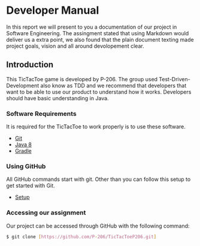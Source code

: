 # Developer Manual
In this report we will present to you a documentation of our project in Software Engineering. The assingment stated that using Markdown would deliver us a extra point, we also found that the plain document texting made project goals, vision and all around devolopement clear.

## Introduction
This TicTacToe game is developed by P-206. The group used Test-Driven-Development also know as TDD and we recommend that developers that want to be able to use our product to understand how it works. Developers should have basic understanding in Java.

### Software Requirements
It is required for the TicTacToe to work properly is to use these software.
* [Git](https://git-scm.com/book/en/v2/Getting-Started-Installing-Git)
* [Java 8](http://www.oracle.com/technetwork/java/javase/downloads/jdk8-downloads-2133151.html)
* [Gradle](https://docs.gradle.org/current/userguide/installation.html)

### Using GitHub
All GitHub commands start with git. Other than you can follow this setup to get started with Git.
* [Setup](https://help.github.com/articles/set-up-git/)

### Accessing our assignment
Our project can be accessed through GitHub with the following command:

```sh
$ git clone [https://github.com/P-206/TicTacToeP206.git] 
```





